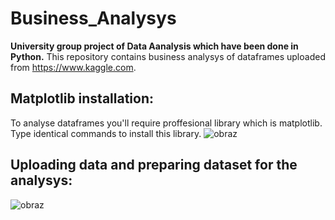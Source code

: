 # Business_Analysys
**University group project of Data Aanalysis which have been done in Python.**
This repository contains business analysys of dataframes uploaded from https://www.kaggle.com.

## Matplotlib installation: 

To analyse dataframes you'll require proffesional library which is matplotlib. Type identical commands to install this library.
![obraz](https://user-images.githubusercontent.com/77791657/172053226-c57ea2dc-165e-40d9-8e0b-cab537b83770.png)

## Uploading data and preparing dataset for the analysys:

![obraz](https://user-images.githubusercontent.com/77791657/172059360-be30a88b-e3f6-4596-adb8-9ae03620d463.png)

